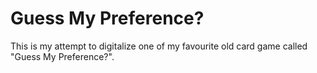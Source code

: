 # Guess My Preference?

This is my attempt to digitalize one of my favourite old card game called "Guess My Preference?".